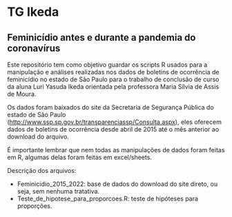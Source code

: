 # TG Ikeda

## Feminicídio antes e durante a pandemia do coronavírus


 Este repositório tem como objetivo guardar os scripts R usados para a manipulação e análises realizadas nos dados de boletins de ocorrência de feminicídio no estado de São Paulo para o trabalho de conclusão de curso da aluna Luri Yasuda Ikeda orientada pela professora Maria Sílvia de Assis de Moura.

 Os dados foram baixados do site da Secretaria de Segurança Pública do estado de São Paulo (http://www.ssp.sp.gov.br/transparenciassp/Consulta.aspx), eles oferecem dados de boletins de ocorrência desde abril de 2015 até o mês anterior ao download do arquivo.

 É importante lembrar que nem todas as manipulações de dados foram feitas em R, algumas delas foram feitas em excel/sheets.

Descrição dos arquivos:
 - Feminicidio_2015_2022: base de dados do download do site direto, ou seja, sem nenhuma tratativa.
 - Teste_de_hipotese_para_proporcoes.R: teste de hipóteses para proporções.
